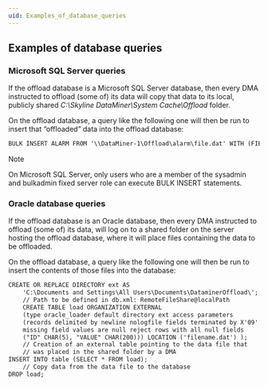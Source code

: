 ```yaml
---
uid: Examples_of_database_queries
---
```


## Examples of database queries

### Microsoft SQL Server queries

If the offload database is a Microsoft SQL Server database, then every DMA instructed to offload (some of) its data will copy that data to its local, publicly shared *C:\\Skyline DataMiner\\System Cache\\Offload* folder.

On the offload database, a query like the following one will then be run to insert that “offloaded” data into the offload database:

```txt
BULK INSERT ALARM FROM '\\DataMiner-1\Offload\alarm\file.dat' WITH (FIELDTERMINATOR = '\t', ROWTERMINATOR = '\n')
```

> [!NOTE]
> On Microsoft SQL Server, only users who are a member of the sysadmin and bulkadmin fixed server role can execute BULK INSERT statements.

### Oracle database queries

If the offload database is an Oracle database, then every DMA instructed to offload (some of) its data, will log on to a shared folder on the server hosting the offload database, where it will place files containing the data to be offloaded.

On the offload database, a query like the following one will then be run to insert the contents of those files into the database:

```txt
CREATE OR REPLACE DIRECTORY ext AS
    'C:\Documents and Settings\All Users\Documents\DataminerOffload\';
    // Path to be defined in db.xml: RemoteFileShare@localPath
    CREATE TABLE load ORGANIZATION EXTERNAL
    (type oracle_loader default directory ext access parameters
    (records delimited by newline nologfile fields terminated by X'09'
    missing field values are null reject rows with all null fields
    ("ID" CHAR(5), "VALUE" CHAR(200))) LOCATION ('filename.dat') );
    // Creation of an external table pointing to the data file that
    // was placed in the shared folder by a DMA
INSERT INTO table (SELECT * FROM load);
    // Copy data from the data file to the database
DROP load;
```
